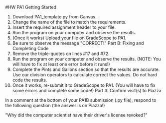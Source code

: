 #HW PA1 Getting Started
1. Download PA1_template.py from Canvas.
2. Change the name of the file to match the requirements.
3. Insert the required assignment header to your file.
4. Run the program on your computer and observe the results.
5. (Once it works) Upload your file on GradeScope to PA1.
6. Be sure to observe the message "CORRECT!"
Part B: Fixing and Completing Code
1. Remove the triple-quotes on lines #17 and #72.
2. Run the program on your computer and observe the results. (NOTE: You will have
to fix at least one error before it runs!)
3. Complete the Pints and Gallons section so that the results are accurate. Use our
division operators to calculate correct the values. Do not hard code the results.
4. Once it works, re-submit it to GradeScope to PA1. (You will have to fix some
errors and complete some code!)
Part 3: Confirm visit(s) to Piazza

In a comment at the bottom of your PA1B submission (.py file), respond to the
following question (the answer is on Piazza!)

"Why did the computer scientist have their driver's license revoked?"
